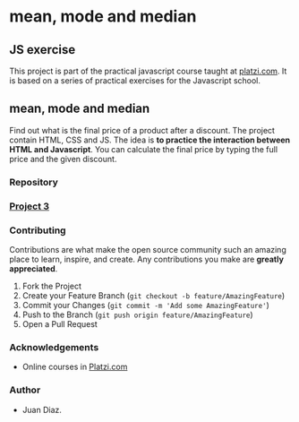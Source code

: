 <!--
|================================================================|
|    Default-CSS | v1.02 Last update: 2021-11-08 | MIT License   |
|    Autor: Juan Diaz - https://github.com/JuanPabloDiaz    |
|================================================================|
-->

# mean, mode and median

## JS exercise

This project is part of the practical javascript course taught at [platzi.com](platzi.com). It is based on a series of practical exercises for the Javascript school.

## mean, mode and median

Find out what is the final price of a product after a discount. The project contain HTML, CSS and JS. The idea is **to practice the interaction between HTML and Javascript**. You can calculate the final price by typing the full price and the given discount.

### Repository

### [Project 3](./promedioApp.html)

### Contributing

Contributions are what make the open source community such an amazing place to learn, inspire, and create. Any contributions you make are **greatly appreciated**.

1. Fork the Project
2. Create your Feature Branch (`git checkout -b feature/AmazingFeature`)
3. Commit your Changes (`git commit -m 'Add some AmazingFeature'`)
4. Push to the Branch (`git push origin feature/AmazingFeature`)
5. Open a Pull Request

<!-- ACKNOWLEDGEMENTS -->

### Acknowledgements

- Online courses in [Platzi.com](https://platzi.com/home)

### Author

- Juan Diaz.
